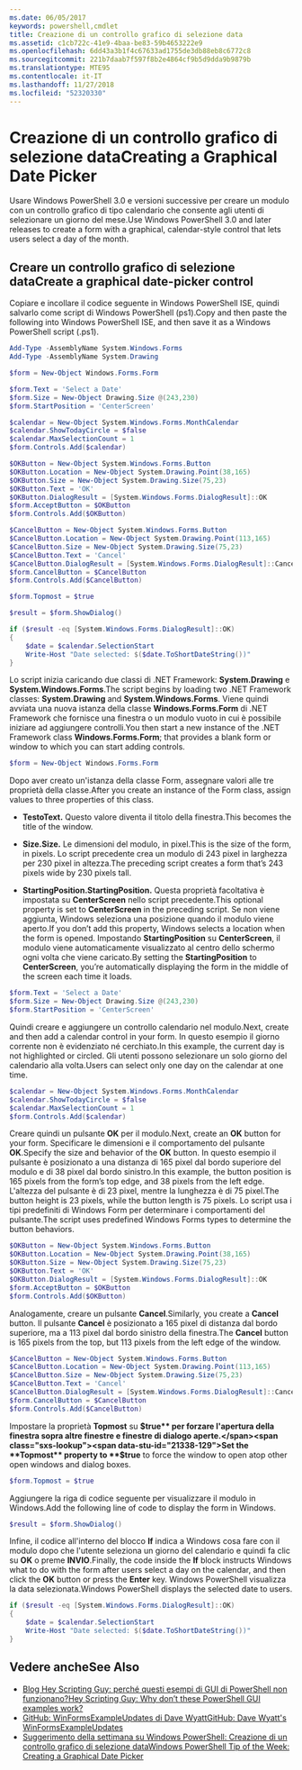 ```yaml
---
ms.date: 06/05/2017
keywords: powershell,cmdlet
title: Creazione di un controllo grafico di selezione data
ms.assetid: c1cb722c-41e9-4baa-be83-59b4653222e9
ms.openlocfilehash: 6dd43a3b1f4c67633ad1755de3db88eb8c6772c8
ms.sourcegitcommit: 221b7daab7f597f8b2e4864cf9b5d9dda9b9879b
ms.translationtype: MTE95
ms.contentlocale: it-IT
ms.lasthandoff: 11/27/2018
ms.locfileid: "52320330"
---
```

# <a name="creating-a-graphical-date-picker"></a><span data-ttu-id="21338-103">Creazione di un controllo grafico di selezione data</span><span class="sxs-lookup"><span data-stu-id="21338-103">Creating a Graphical Date Picker</span></span>

<span data-ttu-id="21338-104">Usare Windows PowerShell 3.0 e versioni successive per creare un modulo con un controllo grafico di tipo calendario che consente agli utenti di selezionare un giorno del mese.</span><span class="sxs-lookup"><span data-stu-id="21338-104">Use Windows PowerShell 3.0 and later releases to create a form with a graphical, calendar-style control that lets users select a day of the month.</span></span>

## <a name="create-a-graphical-date-picker-control"></a><span data-ttu-id="21338-105">Creare un controllo grafico di selezione data</span><span class="sxs-lookup"><span data-stu-id="21338-105">Create a graphical date-picker control</span></span>

<span data-ttu-id="21338-106">Copiare e incollare il codice seguente in Windows PowerShell ISE, quindi salvarlo come script di Windows PowerShell (ps1).</span><span class="sxs-lookup"><span data-stu-id="21338-106">Copy and then paste the following into Windows PowerShell ISE, and then save it as a Windows PowerShell script (.ps1).</span></span>

```powershell
Add-Type -AssemblyName System.Windows.Forms
Add-Type -AssemblyName System.Drawing

$form = New-Object Windows.Forms.Form

$form.Text = 'Select a Date'
$form.Size = New-Object Drawing.Size @(243,230)
$form.StartPosition = 'CenterScreen'

$calendar = New-Object System.Windows.Forms.MonthCalendar
$calendar.ShowTodayCircle = $false
$calendar.MaxSelectionCount = 1
$form.Controls.Add($calendar)

$OKButton = New-Object System.Windows.Forms.Button
$OKButton.Location = New-Object System.Drawing.Point(38,165)
$OKButton.Size = New-Object System.Drawing.Size(75,23)
$OKButton.Text = 'OK'
$OKButton.DialogResult = [System.Windows.Forms.DialogResult]::OK
$form.AcceptButton = $OKButton
$form.Controls.Add($OKButton)

$CancelButton = New-Object System.Windows.Forms.Button
$CancelButton.Location = New-Object System.Drawing.Point(113,165)
$CancelButton.Size = New-Object System.Drawing.Size(75,23)
$CancelButton.Text = 'Cancel'
$CancelButton.DialogResult = [System.Windows.Forms.DialogResult]::Cancel
$form.CancelButton = $CancelButton
$form.Controls.Add($CancelButton)

$form.Topmost = $true

$result = $form.ShowDialog()

if ($result -eq [System.Windows.Forms.DialogResult]::OK)
{
    $date = $calendar.SelectionStart
    Write-Host "Date selected: $($date.ToShortDateString())"
}
```

<span data-ttu-id="21338-107">Lo script inizia caricando due classi di .NET Framework: **System.Drawing** e **System.Windows.Forms**.</span><span class="sxs-lookup"><span data-stu-id="21338-107">The script begins by loading two .NET Framework classes: **System.Drawing** and **System.Windows.Forms**.</span></span> <span data-ttu-id="21338-108">Viene quindi avviata una nuova istanza della classe **Windows.Forms.Form** di .NET Framework che fornisce una finestra o un modulo vuoto in cui è possibile iniziare ad aggiungere controlli.</span><span class="sxs-lookup"><span data-stu-id="21338-108">You then start a new instance of the .NET Framework class **Windows.Forms.Form**; that provides a blank form or window to which you can start adding controls.</span></span>

```powershell
$form = New-Object Windows.Forms.Form
```

<span data-ttu-id="21338-109">Dopo aver creato un'istanza della classe Form, assegnare valori alle tre proprietà della classe.</span><span class="sxs-lookup"><span data-stu-id="21338-109">After you create an instance of the Form class, assign values to three properties of this class.</span></span>

- <span data-ttu-id="21338-110">**Testo**</span><span class="sxs-lookup"><span data-stu-id="21338-110">**Text.**</span></span> <span data-ttu-id="21338-111">Questo valore diventa il titolo della finestra.</span><span class="sxs-lookup"><span data-stu-id="21338-111">This becomes the title of the window.</span></span>

- <span data-ttu-id="21338-112">**Size.**</span><span class="sxs-lookup"><span data-stu-id="21338-112">**Size.**</span></span> <span data-ttu-id="21338-113">Le dimensioni del modulo, in pixel.</span><span class="sxs-lookup"><span data-stu-id="21338-113">This is the size of the form, in pixels.</span></span> <span data-ttu-id="21338-114">Lo script precedente crea un modulo di 243 pixel in larghezza per 230 pixel in altezza.</span><span class="sxs-lookup"><span data-stu-id="21338-114">The preceding script creates a form that’s 243 pixels wide by 230 pixels tall.</span></span>

- <span data-ttu-id="21338-115">**StartingPosition.**</span><span class="sxs-lookup"><span data-stu-id="21338-115">**StartingPosition.**</span></span> <span data-ttu-id="21338-116">Questa proprietà facoltativa è impostata su **CenterScreen** nello script precedente.</span><span class="sxs-lookup"><span data-stu-id="21338-116">This optional property is set to **CenterScreen** in the preceding script.</span></span> <span data-ttu-id="21338-117">Se non viene aggiunta, Windows seleziona una posizione quando il modulo viene aperto.</span><span class="sxs-lookup"><span data-stu-id="21338-117">If you don’t add this property, Windows selects a location when the form is opened.</span></span> <span data-ttu-id="21338-118">Impostando **StartingPosition** su **CenterScreen**, il modulo viene automaticamente visualizzato al centro dello schermo ogni volta che viene caricato.</span><span class="sxs-lookup"><span data-stu-id="21338-118">By setting the **StartingPosition** to **CenterScreen**, you’re automatically displaying the form in the middle of the screen each time it loads.</span></span>

```powershell
$form.Text = 'Select a Date'
$form.Size = New-Object Drawing.Size @(243,230)
$form.StartPosition = 'CenterScreen'
```

<span data-ttu-id="21338-119">Quindi creare e aggiungere un controllo calendario nel modulo.</span><span class="sxs-lookup"><span data-stu-id="21338-119">Next, create and then add a calendar control in your form.</span></span> <span data-ttu-id="21338-120">In questo esempio il giorno corrente non è evidenziato né cerchiato.</span><span class="sxs-lookup"><span data-stu-id="21338-120">In this example, the current day is not highlighted or circled.</span></span> <span data-ttu-id="21338-121">Gli utenti possono selezionare un solo giorno del calendario alla volta.</span><span class="sxs-lookup"><span data-stu-id="21338-121">Users can select only one day on the calendar at one time.</span></span>

```powershell
$calendar = New-Object System.Windows.Forms.MonthCalendar
$calendar.ShowTodayCircle = $false
$calendar.MaxSelectionCount = 1
$form.Controls.Add($calendar)
```

<span data-ttu-id="21338-122">Creare quindi un pulsante **OK** per il modulo.</span><span class="sxs-lookup"><span data-stu-id="21338-122">Next, create an **OK** button for your form.</span></span> <span data-ttu-id="21338-123">Specificare le dimensioni e il comportamento del pulsante **OK**.</span><span class="sxs-lookup"><span data-stu-id="21338-123">Specify the size and behavior of the **OK** button.</span></span> <span data-ttu-id="21338-124">In questo esempio il pulsante è posizionato a una distanza di 165 pixel dal bordo superiore del modulo e di 38 pixel dal bordo sinistro.</span><span class="sxs-lookup"><span data-stu-id="21338-124">In this example, the button position is 165 pixels from the form’s top edge, and 38 pixels from the left edge.</span></span> <span data-ttu-id="21338-125">L'altezza del pulsante è di 23 pixel, mentre la lunghezza è di 75 pixel.</span><span class="sxs-lookup"><span data-stu-id="21338-125">The button height is 23 pixels, while the button length is 75 pixels.</span></span> <span data-ttu-id="21338-126">Lo script usa i tipi predefiniti di Windows Form per determinare i comportamenti del pulsante.</span><span class="sxs-lookup"><span data-stu-id="21338-126">The script uses predefined Windows Forms types to determine the button behaviors.</span></span>

```powershell
$OKButton = New-Object System.Windows.Forms.Button
$OKButton.Location = New-Object System.Drawing.Point(38,165)
$OKButton.Size = New-Object System.Drawing.Size(75,23)
$OKButton.Text = 'OK'
$OKButton.DialogResult = [System.Windows.Forms.DialogResult]::OK
$form.AcceptButton = $OKButton
$form.Controls.Add($OKButton)
```

<span data-ttu-id="21338-127">Analogamente, creare un pulsante **Cancel**.</span><span class="sxs-lookup"><span data-stu-id="21338-127">Similarly, you create a **Cancel** button.</span></span> <span data-ttu-id="21338-128">Il pulsante **Cancel** è posizionato a 165 pixel di distanza dal bordo superiore, ma a 113 pixel dal bordo sinistro della finestra.</span><span class="sxs-lookup"><span data-stu-id="21338-128">The **Cancel** button is 165 pixels from the top, but 113 pixels from the left edge of the window.</span></span>

```powershell
$CancelButton = New-Object System.Windows.Forms.Button
$CancelButton.Location = New-Object System.Drawing.Point(113,165)
$CancelButton.Size = New-Object System.Drawing.Size(75,23)
$CancelButton.Text = 'Cancel'
$CancelButton.DialogResult = [System.Windows.Forms.DialogResult]::Cancel
$form.CancelButton = $CancelButton
$form.Controls.Add($CancelButton)
```

<span data-ttu-id="21338-129">Impostare la proprietà **Topmost** su **$true** per forzare l'apertura della finestra sopra altre finestre e finestre di dialogo aperte.</span><span class="sxs-lookup"><span data-stu-id="21338-129">Set the **Topmost** property to **$true** to force the window to open atop other open windows and dialog boxes.</span></span>

```powershell
$form.Topmost = $true
```

<span data-ttu-id="21338-130">Aggiungere la riga di codice seguente per visualizzare il modulo in Windows.</span><span class="sxs-lookup"><span data-stu-id="21338-130">Add the following line of code to display the form in Windows.</span></span>

```powershell
$result = $form.ShowDialog()
```

<span data-ttu-id="21338-131">Infine, il codice all'interno del blocco **If** indica a Windows cosa fare con il modulo dopo che l'utente seleziona un giorno del calendario e quindi fa clic su **OK** o preme **INVIO**.</span><span class="sxs-lookup"><span data-stu-id="21338-131">Finally, the code inside the **If** block instructs Windows what to do with the form after users select a day on the calendar, and then click the **OK** button or press the **Enter** key.</span></span> <span data-ttu-id="21338-132">Windows PowerShell visualizza la data selezionata.</span><span class="sxs-lookup"><span data-stu-id="21338-132">Windows PowerShell displays the selected date to users.</span></span>

```powershell
if ($result -eq [System.Windows.Forms.DialogResult]::OK)
{
    $date = $calendar.SelectionStart
    Write-Host "Date selected: $($date.ToShortDateString())"
}
```

## <a name="see-also"></a><span data-ttu-id="21338-133">Vedere anche</span><span class="sxs-lookup"><span data-stu-id="21338-133">See Also</span></span>

- [<span data-ttu-id="21338-134">Blog Hey Scripting Guy: perché questi esempi di GUI di PowerShell non funzionano?</span><span class="sxs-lookup"><span data-stu-id="21338-134">Hey Scripting Guy:  Why don’t these PowerShell GUI examples work?</span></span>](https://go.microsoft.com/fwlink/?LinkId=506644)
- [<span data-ttu-id="21338-135">GitHub: WinFormsExampleUpdates di Dave Wyatt</span><span class="sxs-lookup"><span data-stu-id="21338-135">GitHub: Dave Wyatt's WinFormsExampleUpdates</span></span>](https://github.com/dlwyatt/WinFormsExampleUpdates)
- [<span data-ttu-id="21338-136">Suggerimento della settimana su Windows PowerShell: Creazione di un controllo grafico di selezione data</span><span class="sxs-lookup"><span data-stu-id="21338-136">Windows PowerShell Tip of the Week:  Creating a Graphical Date Picker</span></span>](https://technet.microsoft.com/library/ff730942.aspx)